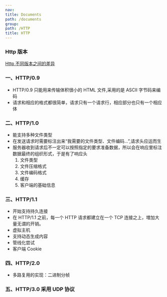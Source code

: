 ```yaml
---
nav:
title: Documents
path: /documents
group:
path: /HTTP
title: HTTP
---
```


### Http 版本

[Http 不同版本之间的差异](https://mp.weixin.qq.com/s/EEG6uRsHjwJKn2A80pGxuQ)

### 一、HTTP/0.9

- HTTP/0.9 只能用来传输体积很小的 HTML 文件,采用的是 ASCII 字节码来编码
- 请求和相应的格式都很简单，请求只有一个请求行，相应部分也只有一个相应体

### 二、HTTP/1.0

- 能支持多种文件类型
- 在发送请求时需要标注出来“我需要的文件类型、文件编码...”,请求头应运而生
- 服务器收到请求后不一定可以按照指定的要求准备数据，所以会在响应里标注数据最终的组织形式，于是有了响应头
  1. 文件类型
  2. 文件压缩格式
  3. 文件编码格式
  4. 缓存
  5. 客户端的基础信息

### 三、HTTP/1.1

- 开始支持持久连接
- 在 HTTP/1.1 之前，每一个 HTTP 请求都建立在一个 TCP 连接之上，増加大量无谓的开销。
- 虚拟主机
- 支持动态生成内容
- 管线化尝试
- 客户端 Cookie

### 四、HTTP/2.0

- 多路复用的实现：二进制分帧

### 五、HTTP/3.0 采用 UDP 协议
